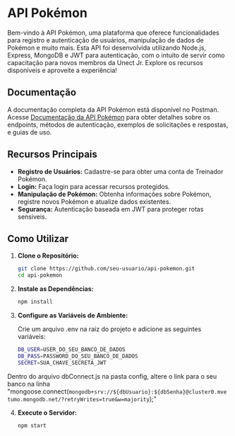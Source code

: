 # API Pokémon

Bem-vindo à API Pokémon, uma plataforma que oferece funcionalidades para registro e autenticação de usuários, manipulação de dados de Pokémon e muito mais. Esta API foi desenvolvida utilizando Node.js, Express, MongoDB e JWT para autenticação, com o intuito de servir como capacitação para novos membros da Unect Jr. Explore os recursos disponíveis e aproveite a experiência!

## Documentação

  A documentação completa da API Pokémon está disponível no Postman. Acesse [Documentação da API Pokémon](https://documenter.getpostman.com/view/27838821/2s9YypFPKj) para obter detalhes sobre os endpoints, métodos de autenticação, exemplos de solicitações e respostas, e guias de uso.

## Recursos Principais

- **Registro de Usuários:** Cadastre-se para obter uma conta de Treinador Pokémon.
- **Login:** Faça login para acessar recursos protegidos.
- **Manipulação de Pokémon:** Obtenha informações sobre Pokémon, registre novos Pokémon e atualize dados existentes.
- **Segurança:** Autenticação baseada em JWT para proteger rotas sensíveis.

## Como Utilizar

1. **Clone o Repositório:**
   ```bash
   git clone https://github.com/seu-usuario/api-pokemon.git
   cd api-pokemon

2. **Instale as Dependências:**
   ```bash
   npm install

3. **Configure as Variáveis de Ambiente:**


   Crie um arquivo .env na raiz do projeto e adicione as seguintes variáveis:
    ```bash
   DB_USER=USER_DO_SEU_BANCO_DE_DADOS
   DB_PASS=PASSWORD_DO_SEU_BANCO_DE_DADOS
   SECRET=SUA_CHAVE_SECRETA_JWT

  Dentro do arquivo dbConnect.js na pasta config, altere o link para o seu banco na linha "mongoose.connect(`mongodb+srv://${dbUsuario}:${dbSenha}@cluster0.mvetumo.mongodb.net/?retryWrites=true&w=majority`);"

4. **Execute o Servidor:**
   ```bash
   npm start
